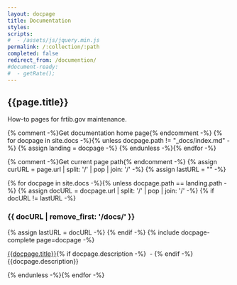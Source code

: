```yaml
---
layout: docpage
title: Documentation
styles:
scripts:
#  - /assets/js/jquery.min.js
permalink: /:collection/:path
completed: false
redirect_from: /documention/
#document-ready:
#  - getRate();
---
```


## {{page.title}}

How-to pages for frtib.gov maintenance.

{% comment -%}Get documentation home page{% endcomment -%}
{% for docpage in site.docs -%}{% unless docpage.path != "_docs/index.md" -%}
{% assign landing = docpage -%}
{% endunless -%}{% endfor -%}

{% comment -%}Get current page path{% endcomment -%}
{% assign curURL = page.url | split: '/' | pop | join: '/' -%}
{% assign lastURL = "" -%}

{% for docpage in site.docs -%}{% unless docpage.path == landing.path -%}
{% assign docURL = docpage.url | split: '/' | pop | join: '/' -%}
{% if docURL != lastURL -%}
  <h3>{{ docURL | remove_first: '/docs/' }}</h3>
  {% assign lastURL = docURL -%}
{% endif -%}
{% include docpage-complete page=docpage -%}

[{{docpage.title}}]({{site.baseurl}}{{docpage.url}}){% if docpage.description -%}&nbsp; - {% endif -%}{{docpage.description}}

{% endunless -%}{% endfor -%}
